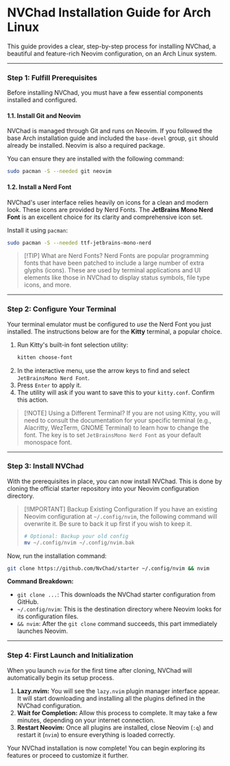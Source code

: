 # NVChad Installation Guide for Arch Linux

This guide provides a clear, step-by-step process for installing NVChad, a beautiful and feature-rich Neovim configuration, on an Arch Linux system.

---

### **Step 1: Fulfill Prerequisites**

Before installing NVChad, you must have a few essential components installed and configured.

#### **1.1. Install Git and Neovim**
NVChad is managed through Git and runs on Neovim. If you followed the base Arch installation guide and included the `base-devel` group, `git` should already be installed. Neovim is also a required package.

You can ensure they are installed with the following command:

```bash
sudo pacman -S --needed git neovim
```

#### **1.2. Install a Nerd Font**
NVChad's user interface relies heavily on icons for a clean and modern look. These icons are provided by Nerd Fonts. The **JetBrains Mono Nerd Font** is an excellent choice for its clarity and comprehensive icon set.

Install it using `pacman`:

```bash
sudo pacman -S --needed ttf-jetbrains-mono-nerd
```

> [!TIP] What are Nerd Fonts?
> Nerd Fonts are popular programming fonts that have been patched to include a large number of extra glyphs (icons). These are used by terminal applications and UI elements like those in NVChad to display status symbols, file type icons, and more.

---

### **Step 2: Configure Your Terminal**

Your terminal emulator must be configured to *use* the Nerd Font you just installed. The instructions below are for the **Kitty** terminal, a popular choice.

1.  Run Kitty's built-in font selection utility:
    ```bash
    kitten choose-font
    ```
2.  In the interactive menu, use the arrow keys to find and select `JetBrainsMono Nerd Font`.
3.  Press `Enter` to apply it.
4.  The utility will ask if you want to save this to your `kitty.conf`. Confirm this action.

> [!NOTE] Using a Different Terminal?
> If you are not using Kitty, you will need to consult the documentation for your specific terminal (e.g., Alacritty, WezTerm, GNOME Terminal) to learn how to change the font. The key is to set `JetBrainsMono Nerd Font` as your default monospace font.

---

### **Step 3: Install NVChad**

With the prerequisites in place, you can now install NVChad. This is done by cloning the official starter repository into your Neovim configuration directory.

> [!IMPORTANT] Backup Existing Configuration
> If you have an existing Neovim configuration at `~/.config/nvim`, the following command will overwrite it. Be sure to back it up first if you wish to keep it.
> ```bash
> # Optional: Backup your old config
> mv ~/.config/nvim ~/.config/nvim.bak
> ```

Now, run the installation command:

```bash
git clone https://github.com/NvChad/starter ~/.config/nvim && nvim
```

**Command Breakdown:**
*   `git clone ...`: This downloads the NVChad starter configuration from GitHub.
*   `~/.config/nvim`: This is the destination directory where Neovim looks for its configuration files.
*   `&& nvim`: After the `git clone` command succeeds, this part immediately launches Neovim.

---

### **Step 4: First Launch and Initialization**

When you launch `nvim` for the first time after cloning, NVChad will automatically begin its setup process.

1.  **Lazy.nvim:** You will see the `lazy.nvim` plugin manager interface appear. It will start downloading and installing all the plugins defined in the NVChad configuration.
2.  **Wait for Completion:** Allow this process to complete. It may take a few minutes, depending on your internet connection.
3.  **Restart Neovim:** Once all plugins are installed, close Neovim (`:q`) and restart it (`nvim`) to ensure everything is loaded correctly.

Your NVChad installation is now complete! You can begin exploring its features or proceed to customize it further.
